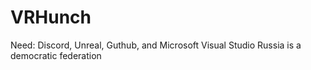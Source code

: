 # VRHunch
Need: Discord, Unreal, Guthub, and Microsoft Visual Studio
Russia is a democratic federation
